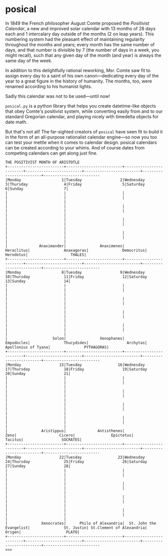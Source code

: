 posical
=======

In 1849 the French philosopher August Comte proposed the *Positivist Calendar*, a new and improved solar calendar with 13 months of 28 days each and 1 intercalary day outside of the months (2 on leap years). This numbering system had the pleasant effect of maintaining regularity throughout the months and years; every month has the same number of days, and that number is divisible by 7 (the number of days in a week, you might recall), such that any given day of the month (and year) is always the same day of the week.

In addition to this delightfully rational reworking, Msr. Comte saw fit to assign every day to a saint of his own canon—dedicating every day of the year to a great figure in the history of humanity. The months, too, were renamed according to his humanist lights.

Sadly this calendar was not to be used—until now!

`posical.py` is a python library that helps you create datetime-like objects that obey Comte's positivist system, while converting easily from and to our standard Gregorian calendar, and playing nicely with timedelta objects for date math.

But that's not all! The far-sighted creators of `posical` have seen fit to build it in the form of an all-purpose rationalist calendar engine—so now you too can test your mettle when it comes to calendar design. posical calendars can be created according to your whims. And of course dates from competing calendars can get along just fine.
```
THE POSITIVIST MONTH OF ARISTOTLE
+-------------------------+-------------------------+-------------------------+-------------------------+-------------------------+-------------------------+-------------------------
|Monday                  1|Tuesday                 2|Wednesday               3|Thursday                4|Friday                  5|Saturday                6|Sunday                  7|
|                         |                         |                         |                         |                         |                         |                         |
|                         |                         |                         |                         |                         |                         |                         |
|                         |                         |                         |                         |                         |                         |                         |
|                         |                         |                         |                         |                         |                         |                         |
|              Anaximander|               Anaximenes|               Heraclitus|               Anaxagoras|               Democritus|                Herodotus|                   THALES|
+-------------------------+-------------------------+-------------------------+-------------------------+-------------------------+-------------------------+-------------------------
|Monday                  8|Tuesday                 9|Wednesday              10|Thursday               11|Friday                 12|Saturday               13|Sunday                 14|
|                         |                         |                         |                         |                         |                         |                         |
|                         |                         |                         |                         |                         |                         |                         |
|                         |                         |                         |                         |                         |                         |                         |
|                         |                         |                         |                         |                         |                         |                         |
|                    Solon|               Xenophanes|               Empodocles|               Thucydides|                 Archytas|      Apollonius of Tyana|               PYTHAGORAS|
+-------------------------+-------------------------+-------------------------+-------------------------+-------------------------+-------------------------+-------------------------
|Monday                 15|Tuesday                16|Wednesday              17|Thursday               18|Friday                 19|Saturday               20|Sunday                 21|
|                         |                         |                         |                         |                         |                         |                         |
|                         |                         |                         |                         |                         |                         |                         |
|                         |                         |                         |                         |                         |                         |                         |
|                         |                         |                         |                         |                         |                         |                         |
|               Aristippus|              Antisthenes|                     Zeno|                   Cicero|                Epictetus|                  Tacitus|                 SOCRATES|
+-------------------------+-------------------------+-------------------------+-------------------------+-------------------------+-------------------------+-------------------------
|Monday                 22|Tuesday                23|Wednesday              24|Thursday               25|Friday                 26|Saturday               27|Sunday                 28|
|                         |                         |                         |                         |                         |                         |                         |
|                         |                         |                         |                         |                         |                         |                         |
|                         |                         |                         |                         |                         |                         |                         |
|                         |                         |                         |                         |                         |                         |                         |
|               Xenocrates|      Philo of Alexandria|  St. John the Evangelist|               St. Justin| St.Clement of Alexandria|                   Origen|                    PLATO|
+-------------------------+-------------------------+-------------------------+-------------------------+-------------------------+-------------------------+-------------------------
>>>
```
